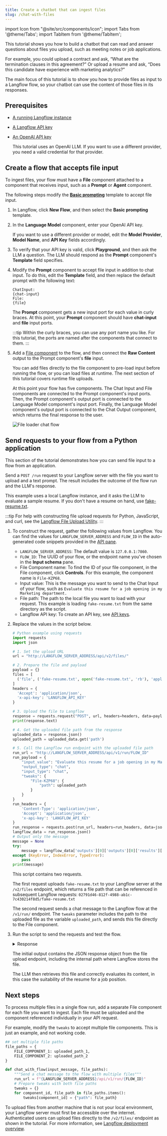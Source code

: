 ```yaml
---
title: Create a chatbot that can ingest files
slug: /chat-with-files
---
```


import Icon from "@site/src/components/icon";
import Tabs from '@theme/Tabs';
import TabItem from '@theme/TabItem';

This tutorial shows you how to build a chatbot that can read and answer questions about files you upload, such as meeting notes or job applications.

For example, you could upload a contract and ask, “What are the termination clauses in this agreement?” Or upload a resume and ask, “Does this candidate have experience with marketing analytics?”

The main focus of this tutorial is to show you how to provide files as input to a Langflow flow, so your chatbot can use the content of those files in its responses.

## Prerequisites

- [A running Langflow instance](/get-started-installation)
- [A Langflow API key](/configuration-api-keys)
- [An OpenAI API key](https://platform.openai.com/api-keys)

    This tutorial uses an OpenAI LLM. If you want to use a different provider, you need a valid credential for that provider.

## Create a flow that accepts file input

To ingest files, your flow must have a **File** component attached to a component that receives input, such as a **Prompt** or **Agent** component.

The following steps modify the [**Basic prompting**](/basic-prompting) template to accept file input.
1. In Langflow, click **New Flow**, and then select the **Basic prompting** template.
2. In the **Language Model** component, enter your OpenAI API key.

    If you want to use a different provider or model, edit the **Model Provider**, **Model Name**, and **API Key** fields accordingly.
3. To verify that your API key is valid, click <Icon name="Play" aria-hidden="true" /> **Playground**, and then ask the LLM a question.
The LLM should respond as the **Prompt** component's **Template** field specifies.
4. Modify the **Prompt** component to accept file input in addition to chat input.
To do this, edit the **Template** field, and then replace the default prompt with the following text:
    ```text
    ChatInput:
    {chat-input}
    File:
    {file}
    ```
    The **Prompt** component gets a new input port for each value in curly braces. At this point, your **Prompt** component should have **chat-input** and **file** input ports.

    :::tip
    Within the curly braces, you can use any port name you like. For this tutorial, the ports are named after the components that connect to them.
    :::

5. Add a [File component](/components-data#file) to the flow, and then connect the **Raw Content** output to the Prompt component's **file** input.

    You can add files directly to the file component to pre-load input before running the flow, or you can load files at runtime. The next section of this tutorial covers runtime file uploads.

    At this point your flow has five components. The Chat Input and File components are connected to the Prompt component's input ports. Then, the Prompt component's output port is connected to the Language Model component's input port. Finally, the Language Model component's output port is connected to the Chat Output component, which returns the final response to the user.

    ![File loader chat flow](/img/tutorial-chat-file-loader.png)


## Send requests to your flow from a Python application

This section of the tutorial demonstrates how you can send file input to a flow from an application.

Send a `POST /run` request to your Langflow server with the file you want to upload and a text prompt.
The result includes the outcome of the flow run and the LLM's response.

This example uses a local Langflow instance, and it asks the LLM to evaluate a sample resume.
If you don't have a resume on hand, use [fake-resume.txt](/files/fake-resume.txt).

:::tip
For help with constructing file upload requests for Python, JavaScript, and curl, see the [Langflow File Upload Utility](https://langflow-file-upload-examples.onrender.com).
:::

1. To construct the request, gather the following values from Langflow.
You can find the values for `LANGFLOW_SERVER_ADDRESS` and `FLOW_ID` in the auto-generated code snippets provided in the [API pane](/concepts-publish#api-pane).

    * `LANGFLOW_SERVER_ADDRESS`: The default value is `127.0.0.1:7860`.
    * `FLOW_ID`: The UUID of your flow, or the endpoint name you've chosen in the **Input schema** pane.
    * File Component name: To find the ID of your file component, in the File component, click **Controls**. For this example, the component name is `File-KZP68`.
    * Input value: This is the message you want to send to the Chat Input of your flow, such as `Evaluate this resume for a job opening in my Marketing department.`
    * File path: The path to the local file you want to load with your request. This example is loading `fake-resume.txt` from the same directory as the script.
    * Langflow API key: To create an API key, see [API keys](/configuration-api-keys).

2. Replace the values in the script below.

    ```python
    # Python example using requests
    import requests
    import json

    # 1. Set the upload URL
    url = "http://LANGFLOW_SERVER_ADDRESS/api/v2/files/"

    # 2. Prepare the file and payload
    payload = {}
    files = [
      ('file', ('fake-resume.txt', open('fake-resume.txt', 'rb'), 'application/octet-stream'))
    ]
    headers = {
      'Accept': 'application/json',
      'x-api-key': 'LANGFLOW_API_KEY'
    }

    # 3. Upload the file to Langflow
    response = requests.request("POST", url, headers=headers, data=payload, files=files)
    print(response.text)

    # 4. Get the uploaded file path from the response
    uploaded_data = response.json()
    uploaded_path = uploaded_data.get('path')

    # 5. Call the Langflow run endpoint with the uploaded file path
    run_url = "http://LANGFLOW_SERVER_ADDRESS/api/v1/run/FLOW_ID"
    run_payload = {
        "input_value": "Evaluate this resume for a job opening in my Marketing department.",
        "output_type": "chat",
        "input_type": "chat",
        "tweaks": {
            "File-KZP68": {
                "path": uploaded_path
            }
        }
    }
    run_headers = {
        'Content-Type': 'application/json',
        'Accept': 'application/json',
        'x-api-key': 'LANGFLOW_API_KEY'
    }
    run_response = requests.post(run_url, headers=run_headers, data=json.dumps(run_payload))
    langflow_data = run_response.json()
    # Output only the message
    message = None
    try:
        message = langflow_data['outputs'][0]['outputs'][0]['results']['message']['data']['text']
    except (KeyError, IndexError, TypeError):
        pass
    print(message)

    ```

    This script contains two requests.

    The first request uploads `fake-resume.txt` to your Langflow server at the `/v2/files` endpoint, which returns a file path that can be referenced in subsequent Langflow requests: `02791d46-812f-4988-ab1c-7c430214f8d5/fake-resume.txt`

    The second request sends a chat message to the Langflow flow at the `/v1/run/` endpoint.
    The `tweaks` parameter includes the path to the uploaded file as the variable `uploaded_path`, and sends this file directly to the File component.

3. Run the script to send the requests and test the flow.

    <details>
    <summary>Response</summary>

    The following is an example of a response returned from this tutorial's flow. Due to the nature of LLMs and variations in your inputs, your response might be different.

    ```
    {"id":"793ba3d8-5e7a-4499-8b89-d9a7b6325fee","name":"fake-resume (1)","path":"02791d46-812f-4988-ab1c-7c430214f8d5/fake-resume.txt","size":1779,"provider":null}
    The resume for Emily J. Wilson presents a strong candidate for a position in your Marketing department. Here are some key points to consider:

    ### Strengths:
    1. **Experience**: With over 8 years in marketing, Emily has held progressively responsible positions, culminating in her current role as Marketing Director. This indicates a solid foundation in the field.

    2. **Quantifiable Achievements**: The resume highlights specific accomplishments, such as a 25% increase in brand recognition and a 30% sales increase after launching new product lines. These metrics demonstrate her ability to drive results.

    3. **Diverse Skill Set**: Emily's skills encompass various aspects of marketing, including strategy development, team management, social media marketing, event planning, and data analysis. This versatility can be beneficial in a dynamic marketing environment.

    4. **Educational Background**: Her MBA and a Bachelor's degree in Marketing provide a strong academic foundation, which is often valued in marketing roles.

    5. **Certifications**: The Certified Marketing Professional (CMP) and Google Analytics Certification indicate a commitment to professional development and staying current with industry standards.

    ### Areas for Improvement:
    1. **Specificity in Skills**: While the skills listed are relevant, providing examples of how she has applied these skills in her previous roles could strengthen her resume further.

    2. **References**: While stating that references are available upon request is standard, including a couple of testimonials or notable endorsements could enhance credibility.

    3. **Formatting**: Ensure that the resume is visually appealing and easy to read. Clear headings and bullet points help in quickly identifying key information.

    ### Conclusion:
    Overall, Emily J. Wilson's resume reflects a well-rounded marketing professional with a proven track record of success. If her experience aligns with the specific needs of your Marketing department, she could be a valuable addition to your team. Consider inviting her for an interview to further assess her fit for the role.
    ```

    </details>

    The initial output contains the JSON response object from the file upload endpoint, including the internal path where Langflow stores the file.

    The LLM then retrieves this file and correctly evaluates its content, in this case the suitability of the resume for a job position.

## Next steps

To process multiple files in a single flow run, add a separate File component for each file you want to ingest. Each file must be uploaded and the component referenced individually in your API request.

For example, modify the `tweaks` to accept multiple file components.
This is just an example, and not working code.

```python
## set multiple file paths
file_paths = {
    FILE_COMPONENT_1: uploaded_path_1,
    FILE_COMPONENT_2: uploaded_path_2
}

def chat_with_flow(input_message, file_paths):
    """Send a chat message to the flow with multiple files"""
    run_url = f"{LANGFLOW_SERVER_ADDRESS}/api/v1/run/{FLOW_ID}"
    # Prepare tweaks with both file paths
    tweaks = {}
    for component_id, file_path in file_paths.items():
        tweaks[component_id] = {"path": file_path}
```

To upload files from another machine that is not your local environment, your Langflow server must first be accessible over the internet. Authenticated users can upload files directly to the `/v2/files/` endpoint as shown in the tutorial. For more information, see [Langflow deployment overview](/deployment-overview).